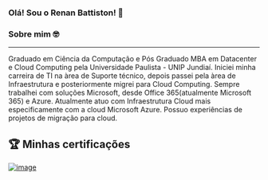### Olá! Sou o Renan Battiston! 👋


### Sobre mim 🤓 
____________________________________________________________________________________________________________________
Graduado em Ciência da Computação e Pós Graduado MBA em Datacenter e Cloud Computing pela Universidade Paulista - 
UNIP Jundiaí. Iniciei minha carreira de TI na àrea de Suporte técnico, depois passei pela àrea de Infraestrutura e posteriormente migrei para Cloud Computing. Sempre trabalhei com soluções Microsoft, desde Office 365(atualmente Microsoft 365) e Azure. Atualmente atuo com Infraestrutura Cloud mais especificamente com a cloud Microsoft Azure. Possuo experiências de projetos de migração para cloud.


## 🏆 Minhas certificações

<a href="https://www.credly.com/earner/earned/badge/c12400cd-8b1a-4359-b55c-ac65f3f5996d"> ![image](https://user-images.githubusercontent.com/122320728/213888717-77e804fd-60a8-45dc-ad21-54cf98fad4e4.png) 
</a>


<!--
**renanbattiston/renanbattiston** is a ✨ _special_ ✨ repository because its `README.md` (this file) appears on your GitHub profile.

Here are some ideas to get you started:

- 🔭 I’m currently working on ...
- 🌱 I’m currently learning ...
- 👯 I’m looking to collaborate on ...
- 🤔 I’m looking for help with ...
- 💬 Ask me about ...
- 📫 How to reach me: ...
- 😄 Pronouns: ...
- ⚡ Fun fact: ...
-->
